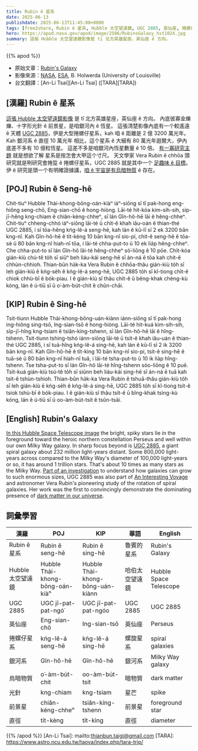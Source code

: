 ```yaml
---
title: Rubin ê 星系
date: 2025-06-13
publishdate: 2025-06-13T11:45:00+0800
tags: [free2share, Rubin ê 星系, Hubble 太空望遠鏡, UGC 2885, 英仙座, 捲螺仔星系, 銀河系, 烏暗物質, 光針, 前景星, 直徑]
hero: https://apod.nasa.gov/apod/image/2506/RubinsGalaxy_hst1024.jpg
summary: 這張 Hubble 太空望遠鏡影像是 tī 北方英雄星座，英仙座 ê 方向。
---
```


{{% apod %}}

- 原始文章：[Rubin's Galaxy](https://apod.nasa.gov/apod/ap250613.html)
- 影像來源：[NASA](https://www.nasa.gov/), [ESA](https://www.spacetelescope.org/), B. Holwerda (University of Louisville)
- 台文翻譯：[An-Li Tsai][An-Li Tsai] ([TARA][TARA])


## [漢羅] Rubin ê 星系
[這張 Hubble 太空望遠鏡影像][In this Hubble Space Telescope image] 是 tī 北方英雄星座，英仙座 ê 方向。
內底彼寡金爍爍、十字形光針 ê 前景星，是咱銀河內 ê 恆星。
這張清楚影像內底有一个較遙遠 ê 天體 [UGC 2885][UGC 2885]，伊是大型捲螺仔星系，kah 咱 ê 距離是 2 億 3200 萬光年。
Kah 銀河系 ê 直徑 10 萬光年 相比，這个星系 ê 大細有 80 萬光年遐爾大，伊內底差不多有 10 億粒恆星。
這差不多是咱銀河內恆星數量 ê 10 倍。
[有一寡研究主題][Part of an investigation] 就是想欲了解 星系是按怎會大甲這个寸尺。
天文學家 Vera Rubin ê chhōa 頭研究就是咧研究會捲踅 ê 捲螺仔星系，UGC 2885 就是其中一个 [足趣味 ê 目標][An Interesting Voyage]。
伊 ê 研究是頭一个有明確證據講，[咱 ê 宇宙是有烏暗物質][dark matter in our universe] ê 存在。

## [POJ] Rubin ê Seng-hē
Chit-tiuⁿ Hubble Thài-khong-bōng-oán-kiàⁿ iáⁿ-siōng sī tī pak-hong eng-hiông seng-chō, Eng-sian-chō ê hong-hiòng.
Lāi-té hit-kóa kim-sih-sih, si̍p-jī-hêng kng-chiam ê chiân-kéng-chheⁿ, sī lán Gîn-hô-hē lāi ê hêng-chheⁿ.
Chit-tiuⁿ chheng-chhó iáⁿ-siōng lāi-té ū chi̍t-ê khah iâu-oán ê thian-thé UGC 2885, i sī tōa-hêng kńg-lê-á seng-hē, kah lán ê kū-lī sī 2 ek 3200 bān kng-nî.
Kah Gîn-hô-hē ê ti̍t-kèng 10 bān kng-nî sio-pí, chit-ê seng-hē ê tōa-sè ū 80 bān kng-nî hiah-nī tōa, i lāi-té chha-put-to ū 10 ek lia̍p hêng-chheⁿ.
Che chha-put-to sī lán Gîn-hô lāi-té hêng-chheⁿ sò͘-liōng ê 10 pōe.
Chi̍t-kóa gián-kiù chú-tê to̍h sī siūⁿ beh liáu-kái seng-hē sī án-ná ē tōa kah chit-ê chhùn-chhioh.
Thian-bûn ha̍k-ka Vera Rubin ê chhōa-thâu gián-kiù to̍h sī leh gián-kiù ē kńg-se̍h ê kńg-lê-á seng-hē, UGC 2885 to̍h sī kî-tiong chi̍t-ê chiok chhù-bī ê bo̍k-piau.
I ê gián-kiù sī thâu chi̍t-ê ū bêng-khak chèng-kù kóng, lán ê ú-tiū sī ū o͘-àm-bu̍t-chit ê chûn-chāi.

## [KIP] Rubin ê Sing-hē
Tsit-tiunn Hubble Thài-khong-bōng-uán-kiànn iánn-siōng sī tī pak-hong ing-hiông sing-tsō, Ing-sian-tsō ê hong-hiòng.
Lāi-té hit-kuá kim-sih-sih, si̍p-jī-hîng kng-tsiam ê tsiân-kíng-tshenn, sī lán Gîn-hô-hē lāi ê hîng-tshenn.
Tsit-tiunn tshing-tshó iánn-siōng lāi-té ū tsi̍t-ê khah iâu-uán ê thian-thé UGC 2885, i sī tuā-hîng kńg-lê-á sing-hē, kah lán ê kū-lī sī 2 ik 3200 bān kng-nî.
Kah Gîn-hô-hē ê ti̍t-kìng 10 bān kng-nî sio-pí, tsit-ê sing-hē ê tuā-sè ū 80 bān kng-nî hiah-nī tuā, i lāi-té tsha-put-to ū 10 ik lia̍p hîng-tshenn.
Tse tsha-put-to sī lán Gîn-hô lāi-té hîng-tshenn sòo-liōng ê 10 puē.
Tsi̍t-kuá gián-kiù tsú-tê to̍h sī siūnn beh liáu-kái sing-hē sī án-ná ē tuā kah tsit-ê tshùn-tshioh.
Thian-bûn ha̍k-ka Vera Rubin ê tshuā-thâu gián-kiù to̍h sī leh gián-kiù ē kńg-se̍h ê kńg-lê-á sing-hē, UGC 2885 to̍h sī kî-tiong tsi̍t-ê tsiok tshù-bī ê bo̍k-piau.
I ê gián-kiù sī thâu tsi̍t-ê ū bîng-khak tsìng-kù kóng, lán ê ú-tiū sī ū oo-àm-bu̍t-tsit ê tsûn-tsāi.

## [English] Rubin's Galaxy
[In this Hubble Space Telescope image][In this Hubble Space Telescope image] the bright, spiky stars lie in the foreground toward the heroic northern constellation Perseus and well within our own Milky Way galaxy.
In sharp focus beyond is [UGC 2885][UGC 2885], a giant spiral galaxy about 232 million light-years distant.
Some 800,000 light-years across compared to the Milky Way's diameter of 100,000 light-years or so, it has around 1 trillion stars.
That's about 10 times as many stars as the Milky Way.
[Part of an investigation][Part of an investigation] to understand how galaxies can grow to such enormous sizes, UGC 2885 was also part of [An Interesting Voyage][An Interesting Voyage] and astronomer Vera Rubin's pioneering study of the rotation of spiral galaxies.
Her work was the first to convincingly demonstrate the dominating presence of [dark matter in our universe][dark matter in our universe].

## 詞彙學習

|漢羅|POJ|KIP|華語|English|
|-|-|-|-|-|
|Rubin ê 星系|Rubin ê seng-hē|Rubin ê sing-hē|魯賓的星系|Rubin's Galaxy|
|Hubble 太空望遠鏡|Hubble Thài-khong-bōng-oán-kiàⁿ|Hubble Thài-khong-bōng-uán-kiànn|哈伯太空望遠鏡|Hubble Space Telescope|
|UGC 2885|UGC jī-pat-pat-ngó͘|UGC jī-pat-pat-ngóo|UGC 2885|UGC 2885|
|英仙座|Eng-sian-chō|Ing-sian-tsō|英仙座|Perseus|
|捲螺仔星系|kńg-lê-á seng-hē|kńg-lê-á sing-hē|螺旋星系|spiral galaxies|
|銀河系|Gîn-hô-hē|Gîn-hô-hē|銀河系|Milky Way galaxy|
|烏暗物質|o͘-àm-bu̍t-chit|oo-àm-bu̍t-tsit|暗物質|dark matter|
|光針|kng-chiam|kng-tsiam|星芒|spike|
|前景星|chiân-kéng-chheⁿ|tsiân-kíng-tshenn|前景星|foreground star|
|直徑|ti̍t-kèng|ti̍t-kìng|直徑|diameter|

{{% /apod %}}
[An-Li Tsai]: mailto:thianbun.taigi@gmail.com
[TARA]: https://www.astro.ncu.edu.tw/taova/index.php/tara-trip/

[copyright]: https://apod.nasa.gov/apod/fap/lib/about_apod.html#srapply
[License3]: https://creativecommons.org/licenses/by-nc-nd/3.0/
[License2]:https://creativecommons.org/licenses/by-nc-nd/2.0/

[In this Hubble Space Telescope image]:https://hubblesite.org/contents/media/images/2020/01/4615-Image
[UGC 2885]:https://ui.adsabs.harvard.edu/abs/1980ApJ...238..471R/abstract
[Part of an investigation]:https://ui.adsabs.harvard.edu/abs/2017hst..prop15107H/abstract
[An Interesting Voyage]:https://www.annualreviews.org/doi/full/10.1146/annurev-astro-081710-102545
[dark matter in our universe]:https://www.space.com/vera-rubin.html